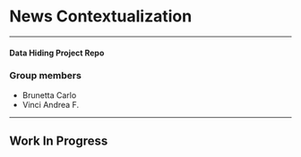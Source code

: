 # News Contextualization

---

#### Data Hiding Project Repo

### Group members

- Brunetta Carlo 
- Vinci Andrea F.

---

## Work In Progress
